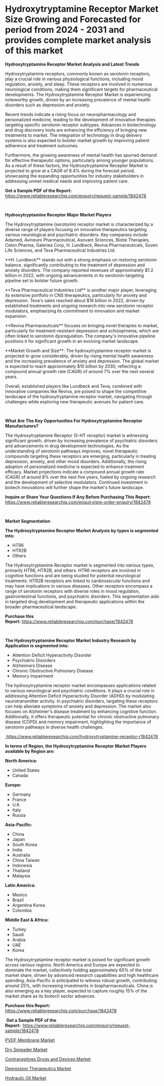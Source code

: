 <p><h1>Hydroxytryptamine Receptor Market Size Growing and Forecasted for period from 2024 - 2031 and provides complete market analysis of this market</h1></p><p><strong>Hydroxytryptamine Receptor Market Analysis and Latest Trends</strong></p>
<p><p>Hydroxytryptamine receptors, commonly known as serotonin receptors, play a crucial role in various physiological functions, including mood regulation, anxiety, and sleep. These receptors are involved in numerous neurological conditions, making them significant targets for pharmaceutical developments. The Hydroxytryptamine Receptor Market is experiencing noteworthy growth, driven by an increasing prevalence of mental health disorders such as depression and anxiety.</p><p>Recent trends indicate a rising focus on neuropharmacology and personalized medicine, leading to the development of innovative therapies targeting specific serotonin receptor subtypes. Advances in biotechnology and drug discovery tools are enhancing the efficiency of bringing new treatments to market. The integration of technology in drug delivery systems is also expected to bolster market growth by improving patient adherence and treatment outcomes.</p><p>Furthermore, the growing awareness of mental health has spurred demand for effective therapeutic options, particularly among younger populations. As a result of these factors, the Hydroxytryptamine Receptor Market is projected to grow at a CAGR of 8.4% during the forecast period, showcasing the expanding opportunities for industry stakeholders in addressing unmet medical needs and improving patient care.</p></p>
<p><strong>Get a Sample PDF of the Report:&nbsp;</strong> <a href="https://www.reliableresearchiq.com/enquiry/request-sample/1842478?utm_campaign=1124&utm_medium=2&utm_source=Github&utm_content=ia&utm_term=16102024&utm_id=hydroxytryptamine-receptor">https://www.reliableresearchiq.com/enquiry/request-sample/1842478</a></p>
<p>&nbsp;</p>
<p><strong>Hydroxytryptamine Receptor Major Market Players</strong></p>
<p><p>The Hydroxytryptamine (serotonin) receptor market is characterized by a diverse range of players focusing on innovative therapeutics targeting various neurological and psychiatric disorders. Key companies include Adamed, Avineuro Pharmaceutical, Axovant Sciences, Biotie Therapies, Celon Pharma, Galenea Corp, H. Lundbeck, Reviva Pharmaceuticals, Suven Life Sciences, and Teva Pharmaceutical Industries Ltd.</p><p>**H. Lundbeck** stands out with a strong emphasis on restoring serotonin balance, significantly contributing to the treatment of depression and anxiety disorders. The company reported revenues of approximately $1.2 billion in 2022, with ongoing advancements in its serotonin-targeting pipeline set to bolster future growth.</p><p>**Teva Pharmaceutical Industries Ltd** is another major player, leveraging its extensive portfolio in CNS therapeutics, particularly for anxiety and depression. Teva's sales reached about $16 billion in 2022, driven by established treatments and ongoing research into new serotonin receptor modulators, emphasizing its commitment to innovation and market expansion.</p><p>**Reviva Pharmaceuticals** focuses on bringing novel therapies to market, particularly for treatment-resistant depression and schizophrenia, which are often linked to serotonin dysregulation. The company's innovative pipeline positions it for significant growth in an evolving market landscape.</p><p>**Market Growth and Size**: The hydroxytryptamine receptor market is projected to grow considerably, driven by rising mental health awareness and the increasing prevalence of anxiety and depression. The global market is expected to reach approximately $10 billion by 2030, reflecting a compound annual growth rate (CAGR) of around 7% over the next several years.</p><p>Overall, established players like Lundbeck and Teva, combined with innovative companies like Reviva, are poised to shape the competitive landscape of the hydroxytryptamine receptor market, navigating through challenges while exploring new therapeutic avenues for patient care.</p></p>
<p>&nbsp;</p>
<p><strong>What Are The Key Opportunities For Hydroxytryptamine Receptor Manufacturers?</strong></p>
<p><p>The Hydroxytryptamine Receptor (5-HT receptor) market is witnessing significant growth, driven by increasing prevalence of psychiatric disorders and advancements in drug development technologies. As the understanding of serotonin pathways improves, novel therapeutic compounds targeting these receptors are emerging, particularly in treating depression, anxiety, and other mood disorders. Additionally, the rising adoption of personalized medicine is expected to enhance treatment efficacy. Market projections indicate a compound annual growth rate (CAGR) of around 8% over the next five years, fueled by ongoing research and the development of selective modulators. Continued investment in biotech innovations will further shape the market's future landscape.</p></p>
<p><strong>Inquire or Share Your Questions If Any Before Purchasing This Report:</strong> <a href="https://www.reliableresearchiq.com/enquiry/pre-order-enquiry/1842478?utm_campaign=1124&utm_medium=2&utm_source=Github&utm_content=ia&utm_term=16102024&utm_id=hydroxytryptamine-receptor">https://www.reliableresearchiq.com/enquiry/pre-order-enquiry/1842478</a></p>
<p>&nbsp;</p>
<p><strong>Market Segmentation</strong></p>
<p><strong>The Hydroxytryptamine Receptor Market Analysis by types is segmented into:</strong></p>
<p><ul><li>HTR6</li><li>HTR2B</li><li>Others</li></ul></p>
<p><p>The Hydroxytryptamine Receptor market is segmented into various types, primarily HTR6, HTR2B, and others. HTR6 receptors are involved in cognitive functions and are being studied for potential neurological treatments. HTR2B receptors are linked to cardiovascular functions and may have implications in various diseases. Other receptors encompass a range of serotonin receptors with diverse roles in mood regulation, gastrointestinal functions, and psychiatric disorders. This segmentation aids in targeted drug development and therapeutic applications within the broader pharmaceutical landscape.</p></p>
<p><strong>Purchase this Report:&nbsp;</strong><a href="https://www.reliableresearchiq.com/purchase/1842478?utm_campaign=1124&utm_medium=2&utm_source=Github&utm_content=ia&utm_term=16102024&utm_id=hydroxytryptamine-receptor">https://www.reliableresearchiq.com/purchase/1842478</a></p>
<p>&nbsp;</p>
<p><strong>The Hydroxytryptamine Receptor Market Industry Research by Application is segmented into:</strong></p>
<p><ul><li>Attention Deficit Hyperactivity Disorder</li><li>Psychiatric Disorders</li><li>Alzheimers Disease</li><li>Chronic Obstructive Pulmonary Disease</li><li>Memory Impairment</li></ul></p>
<p><p>The hydroxytryptamine receptor market encompasses applications related to various neurological and psychiatric conditions. It plays a crucial role in addressing Attention Deficit Hyperactivity Disorder (ADHD) by modulating neurotransmitter activity. In psychiatric disorders, targeting these receptors can help alleviate symptoms of anxiety and depression. The market also focuses on Alzheimer's disease treatment by enhancing cognitive function. Additionally, it offers therapeutic potential for chronic obstructive pulmonary disease (COPD) and memory impairment, highlighting the importance of serotonin pathways in diverse health challenges.</p></p>
<p><a href="https://www.reliableresearchiq.com/hydroxytryptamine-receptor-r1842478?utm_campaign=1124&utm_medium=2&utm_source=Github&utm_content=ia&utm_term=16102024&utm_id=hydroxytryptamine-receptor">&nbsp;https://www.reliableresearchiq.com/hydroxytryptamine-receptor-r1842478</a></p>
<p><strong>In terms of Region, the Hydroxytryptamine Receptor Market Players available by Region are:</strong></p>
<p>
    <p> <strong> North America: </strong>
        <ul>
            <li>United States</li>
            <li>Canada</li>
        </ul>
        </p> 
    <p> <strong> Europe: </strong>
        <ul>
            <li>Germany</li>
            <li>France</li>
            <li>U.K.</li>
            <li>Italy</li>
            <li>Russia</li>
        </ul>
        </p> 
    <p> <strong> Asia-Pacific: </strong>
        <ul>
            <li>China</li>
            <li>Japan</li>
            <li>South Korea</li>
            <li>India</li>
            <li>Australia</li>
            <li>China Taiwan</li>
            <li>Indonesia</li>
            <li>Thailand</li>
            <li>Malaysia</li>
        </ul>
        </p> 
    <p> <strong> Latin America: </strong>
        <ul>
            <li>Mexico</li>
            <li>Brazil</li>
            <li>Argentina Korea</li>
            <li>Colombia</li>
        </ul>
        </p> 
    <p> <strong> Middle East & Africa: </strong>
        <ul>
            <li>Turkey</li>
            <li>Saudi</li>
            <li>Arabia</li>
            <li>UAE</li>
            <li>Korea</li>
        </ul>
    </p>
    </p>
<p><p>The Hydroxytryptamine receptor market is poised for significant growth across various regions. North America and Europe are expected to dominate the market, collectively holding approximately 60% of the total market share, driven by advanced research capabilities and high healthcare spending. Asia-Pacific is anticipated to witness robust growth, contributing around 25%, with increasing investments in biopharmaceuticals. China is also emerging as a key player, expected to capture roughly 15% of the market share as its biotech sector advances.</p></p>
<p><strong>Purchase this Report: </strong><a href="https://www.reliableresearchiq.com/purchase/1842478?utm_campaign=1124&utm_medium=2&utm_source=Github&utm_content=ia&utm_term=16102024&utm_id=hydroxytryptamine-receptor">https://www.reliableresearchiq.com/purchase/1842478</a></p>
<p>&nbsp;<strong>Get a Sample PDF of the Report:&nbsp;&nbsp;</strong><a href="https://www.reliableresearchiq.com/enquiry/request-sample/1842478?utm_campaign=1124&utm_medium=2&utm_source=Github&utm_content=ia&utm_term=16102024&utm_id=hydroxytryptamine-receptor">https://www.reliableresearchiq.com/enquiry/request-sample/1842478</a></p>
<p><strong></strong></p>
<p><p><a href="https://www.linkedin.com/pulse/market-dynamics-future-trends-global-pvdf-membrane-sector-qugie?utm_campaign=1124&utm_medium=2&utm_source=Github&utm_content=ia&utm_term=16102024&utm_id=hydroxytryptamine-receptor">PVDF Membrane Market</a></p><p><a href="https://issuu.com/reportprime-2/docs/dry-spreader-market-size-2030.pptx_b3d7198b7e4013?utm_campaign=1124&utm_medium=2&utm_source=Github&utm_content=ia&utm_term=16102024&utm_id=hydroxytryptamine-receptor">Dry Spreader Market</a></p><p><a href="https://github.com/jennyt6m/Market-Research-Report-List-1/blob/main/contraceptives-drugs-and-devices-market.md?utm_campaign=1124&utm_medium=2&utm_source=Github&utm_content=ia&utm_term=16102024&utm_id=hydroxytryptamine-receptor">Contraceptives Drugs and Devices Market</a></p><p><a href="https://github.com/MegiMusaj575/Market-Research-Report-List-1/blob/main/depression-therapeutics-market.md?utm_campaign=1124&utm_medium=2&utm_source=Github&utm_content=ia&utm_term=16102024&utm_id=hydroxytryptamine-receptor">Depression Therapeutics Market</a></p><p><a href="https://www.linkedin.com/pulse/strategic-roadmap-success-global-hydraulic-oil-market-analysis-ow34e?utm_campaign=1124&utm_medium=2&utm_source=Github&utm_content=ia&utm_term=16102024&utm_id=hydroxytryptamine-receptor">Hydraulic Oil Market</a></p></p>